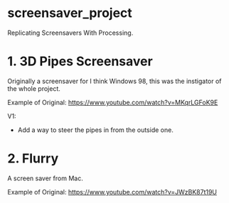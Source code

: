 # screensaver_project
Replicating Screensavers With Processing.

# 1. 3D Pipes Screensaver

Originally a screensaver for I think Windows 98, this was the instigator of the whole project. 

Example of Original: https://www.youtube.com/watch?v=MKqrLGFoK9E

V1:

- Add a way to steer the pipes in from the outside one.

# 2. Flurry

A screen saver from Mac. 

Example of Original: https://www.youtube.com/watch?v=JWzBK87t19U
